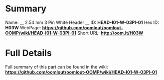 
Summary
=================

Name: __ 2.54 mm 3 Pin White Header __
ID: __HEAD-I01-W-03PI-01__
Hex ID: __H03W__
WebPage: __https://github.com/oomlout/oomlout-OOMP/wiki/HEAD-I01-W-03PI-01__
Short URL: __http://oom.lt/H03W__

Full Details
==========================
Full summary of this part can be found in the wiki:   
__https://github.com/oomlout/oomlout-OOMP/wiki/HEAD-I01-W-03PI-01__   

